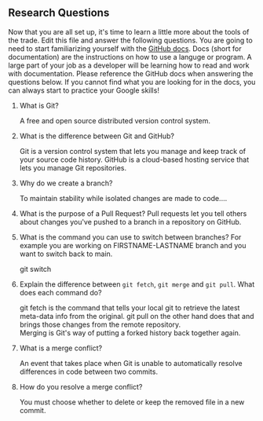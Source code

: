 ## Research Questions 

Now that you are all set up, it's time to learn a little more about the tools of the trade. Edit this file and answer the following questions. You are going to need to start familiarizing yourself with the [GitHub docs](https://docs.github.com/en). Docs (short for documentation) are the instructions on how to use a languge or program. A large part of your job as a developer will be learning how to read and work with documentation. Please reference the GitHub docs when answering the questions below. If you cannot find what you are looking for in the docs, you can always start to practice your Google skills!


1. What is Git? 
   
   A free and open source distributed version control system.

2. What is the difference between Git and GitHub?
   
   Git is a version control system that lets you manage and keep track of your source code history. GitHub is a cloud-based hosting service that lets you manage Git repositories.

3. Why do we create a branch? 
  
   To maintain stability while isolated changes are made to code....

4. What is the purpose of a Pull Request?
   Pull requests let you tell others about changes you've pushed to a branch in a repository on GitHub.

5. What is the command you can use to switch between branches? For example you are working on FIRSTNAME-LASTNAME branch and you want to switch back to main.
 
   git switch 

6. Explain the difference between `git fetch`, `git merge` and `git pull`. What does each command do?
   
   git fetch is the command that tells your local git to retrieve the latest meta-data info from the original. git pull on the other hand does that and brings those changes from the remote repository.   
   Merging is Git's way of putting a forked history back together again. 


7. What is a merge conflict?
   
    An event that takes place when Git is unable to automatically resolve differences in code between two commits.

8. How do you resolve a merge conflict?

    You must choose whether to delete or keep the removed file in a new commit.
